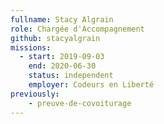 ```yaml
---
fullname: Stacy Algrain
role: Chargée d'Accompagnement
github: stacyalgrain
missions:
  - start: 2019-09-03
    end: 2020-06-30
    status: independent
    employer: Codeurs en Liberté
previously:
    - preuve-de-covoiturage
---
```

